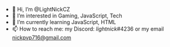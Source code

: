 - 👋 Hi, I’m @LightNickCZ
- 👀 I’m interested in Gaming, JavaScript, Tech
- 🌱 I’m currently learning JavaScript, HTML
- 📫 How to reach me: my Discord: _lightnick_#4236 or my email nickpvp716@gmail.com

<!---
LightNickCZ/LightNickCZ is a ✨ special ✨ repository because its `README.md` (this file) appears on your GitHub profile.
You can click the Preview link to take a look at your changes.
--->
